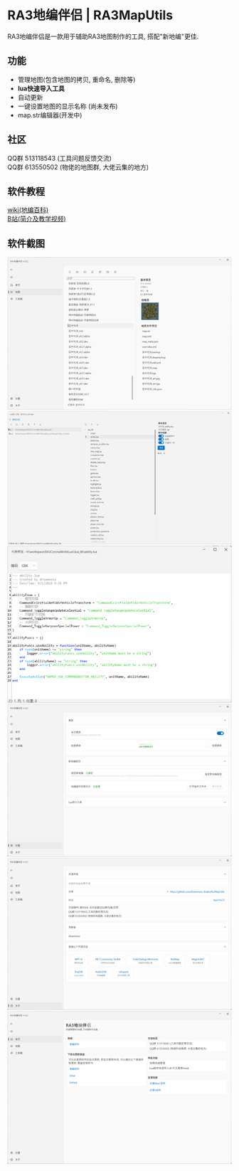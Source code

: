 # RA3地编伴侣 | RA3MapUtils
RA3地编伴侣是一款用于辅助RA3地图制作的工具, 搭配"新地编"更佳.

## 功能
- 管理地图(包含地图的拷贝, 重命名, 删除等)
- **lua快速导入工具**
- 自动更新
- 一键设置地图的显示名称 (尚未发布)
- map.str编辑器(开发中)

## 社区
QQ群 513118543 (工具问题反馈交流)  
QQ群 613550502 (物佬的地图群, 大佬云集的地方)  

## 软件教程
[wiki(地编百科)](https://www.yuque.com/muzeqaq/ra3mapwiki/ofa6ufyd9pmwwgnm)  
[B站(简介及教学视频)](https://space.bilibili.com/6979174)

## 软件截图

![](doc/imgs/ui/map_manager_ui.png)
![](doc/imgs/ui/lua_importer.png)
![](doc/imgs/ui/code_viewer.png)
![](doc/imgs/ui/setting.png)
![](doc/imgs/ui/about.png)
![](doc/imgs/ui/welcome.png)